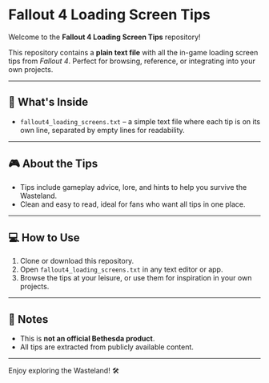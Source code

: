 # Fallout 4 Loading Screen Tips

Welcome to the **Fallout 4 Loading Screen Tips** repository!  

This repository contains a **plain text file** with all the in-game loading screen tips from *Fallout 4*. Perfect for browsing, reference, or integrating into your own projects.

---

## 📄 What's Inside

- `fallout4_loading_screens.txt` – a simple text file where each tip is on its own line, separated by empty lines for readability.

---

## 🎮 About the Tips

- Tips include gameplay advice, lore, and hints to help you survive the Wasteland.  
- Clean and easy to read, ideal for fans who want all tips in one place.  

---

## 💻 How to Use

1. Clone or download this repository.
2. Open `fallout4_loading_screens.txt` in any text editor or app.
3. Browse the tips at your leisure, or use them for inspiration in your own projects.

---

## 📌 Notes

- This is **not an official Bethesda product**.  
- All tips are extracted from publicly available content.  

---

Enjoy exploring the Wasteland! 🛠️
